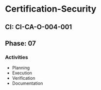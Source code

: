 # Certification-Security

## CI: CI-CA-O-004-001
## Phase: 07

### Activities
- Planning
- Execution
- Verification
- Documentation
